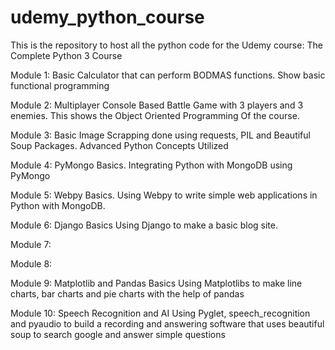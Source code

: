 # udemy_python_course
This is the repository to host all the python code for the Udemy course: The Complete Python 3 Course

Module 1: Basic Calculator that can perform BODMAS functions.
          Show basic functional programming

Module 2: Multiplayer Console Based Battle Game with 3 players and 3 enemies.
          This shows the Object Oriented Programming Of the course.

Module 3: Basic Image Scrapping done using requests, PIL and Beautiful Soup Packages.
          Advanced Python Concepts Utilized

Module 4: PyMongo Basics.
          Integrating Python with MongoDB using PyMongo

Module 5: Webpy Basics.
          Using Webpy to write simple web applications in Python with MongoDB.

Module 6: Django Basics
          Using Django to make a basic blog site.

Module 7:

Module 8:

Module 9: Matplotlib and Pandas Basics
          Using Matplotlibs to make line charts, bar charts and pie charts with the help of pandas

Module 10: Speech Recognition and AI
          Using Pyglet, speech_recognition and pyaudio to build a recording and answering software that uses beautiful soup to search google and answer simple questions
